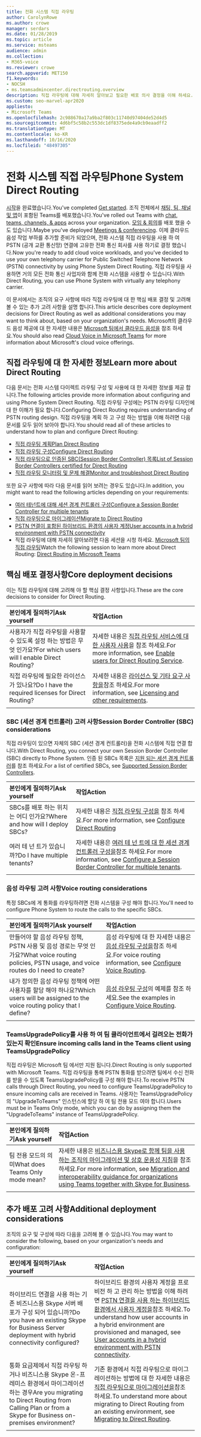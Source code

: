 ```yaml
---
title: 전화 시스템 직접 라우팅
author: CarolynRowe
ms.author: crowe
manager: serdars
ms.date: 01/28/2019
ms.topic: article
ms.service: msteams
audience: admin
ms.collection:
- M365-voice
ms.reviewer: crowe
search.appverid: MET150
f1.keywords:
- NOCSH
- ms.teamsadmincenter.directrouting.overview
description: 직접 라우팅에 대해 자세히 알아보고 필요한 배포 의사 결정을 이해 하세요.
ms.custom: seo-marvel-apr2020
appliesto:
- Microsoft Teams
ms.openlocfilehash: 2c988670a17a9ba2f803c11740d97404de52d4d5
ms.sourcegitcommit: 4d6bf5c58b2c553dc1df8375ede4a9cb9eaadff2
ms.translationtype: MT
ms.contentlocale: ko-KR
ms.lasthandoff: 10/16/2020
ms.locfileid: "48497305"
---
```

# <a name="phone-system-direct-routing"></a><span data-ttu-id="930f7-103">전화 시스템 직접 라우팅</span><span class="sxs-lookup"><span data-stu-id="930f7-103">Phone System Direct Routing</span></span>

<span data-ttu-id="930f7-104">[시작](get-started-with-teams-quick-start.md)을 완료했습니다.</span><span class="sxs-lookup"><span data-stu-id="930f7-104">You've completed [Get started](get-started-with-teams-quick-start.md).</span></span> <span data-ttu-id="930f7-105">조직 전체에서 [채팅, 팀, 채널 및 앱](deploy-chat-teams-channels-microsoft-teams-landing-page.md)이 포함된 Teams를 배포했습니다.</span><span class="sxs-lookup"><span data-stu-id="930f7-105">You've rolled out Teams with [chat, teams, channels, & apps](deploy-chat-teams-channels-microsoft-teams-landing-page.md) across your organization.</span></span> <span data-ttu-id="930f7-106">[모임 & 회의](deploy-meetings-microsoft-teams-landing-page.md)를 배포 했을 수도 있습니다.</span><span class="sxs-lookup"><span data-stu-id="930f7-106">Maybe you've deployed [Meetings & conferencing](deploy-meetings-microsoft-teams-landing-page.md).</span></span> <span data-ttu-id="930f7-107">이제 클라우드 음성 작업 부하를 추가할 준비가 되었으며, 전화 시스템 직접 라우팅을 사용 하 여 PSTN (공개 교환 통신망) 연결에 고유한 전화 통신 회사를 사용 하기로 결정 했습니다.</span><span class="sxs-lookup"><span data-stu-id="930f7-107">Now you're ready to add cloud voice workloads, and you've decided to use your own telephony carrier for Public Switched Telephone Network (PSTN) connectivity by using Phone System Direct Routing.</span></span> <span data-ttu-id="930f7-108">직접 라우팅을 사용하면 거의 모든 전화 통신 사업자와 함께 전화 시스템을 사용할 수 있습니다.</span><span class="sxs-lookup"><span data-stu-id="930f7-108">With Direct Routing, you can use Phone System with virtually any telephony carrier.</span></span>

<span data-ttu-id="930f7-109">이 문서에서는 조직의 요구 사항에 따라 직접 라우팅에 대 한 핵심 배포 결정 및 고려해 볼 수 있는 추가 고려 사항을 설명 합니다.</span><span class="sxs-lookup"><span data-stu-id="930f7-109">This article describes core deployment decisions for Direct Routing as well as additional considerations you may want to think about, based on your organization's needs.</span></span> <span data-ttu-id="930f7-110">Microsoft의 클라우드 음성 제공에 대 한 자세한 내용은 [Microsoft 팀에서 클라우드 음성을](cloud-voice-landing-page.md) 참조 하세요.</span><span class="sxs-lookup"><span data-stu-id="930f7-110">You should also read [Cloud Voice in Microsoft Teams](cloud-voice-landing-page.md) for more information about Microsoft's cloud voice offerings.</span></span>

## <a name="learn-more-about-direct-routing"></a><span data-ttu-id="930f7-111">직접 라우팅에 대 한 자세한 정보</span><span class="sxs-lookup"><span data-stu-id="930f7-111">Learn more about Direct Routing</span></span>

<span data-ttu-id="930f7-112">다음 문서는 전화 시스템 다이렉트 라우팅 구성 및 사용에 대 한 자세한 정보를 제공 합니다.</span><span class="sxs-lookup"><span data-stu-id="930f7-112">The following articles provide more information about configuring and using Phone System Direct Routing.</span></span> <span data-ttu-id="930f7-113">직접 라우팅 구성에는 PSTN 라우팅 디자인에 대 한 이해가 필요 합니다.</span><span class="sxs-lookup"><span data-stu-id="930f7-113">Configuring Direct Routing requires understanding of PSTN routing design.</span></span> <span data-ttu-id="930f7-114">직접 라우팅을 계획 하 고 구성 하는 방법을 이해 하려면 다음 문서를 모두 읽어 보아야 합니다.</span><span class="sxs-lookup"><span data-stu-id="930f7-114">You should read all of these articles to understand how to plan and configure Direct Routing:</span></span>

- [<span data-ttu-id="930f7-115">직접 라우팅 계획</span><span class="sxs-lookup"><span data-stu-id="930f7-115">Plan Direct Routing</span></span>](direct-routing-plan.md) 
- [<span data-ttu-id="930f7-116">직접 라우팅 구성</span><span class="sxs-lookup"><span data-stu-id="930f7-116">Configure Direct Routing</span></span>](direct-routing-configure.md)
- [<span data-ttu-id="930f7-117">직접 라우팅으로 인증된 SBC(Session Border Controller) 목록</span><span class="sxs-lookup"><span data-stu-id="930f7-117">List of Session Border Controllers certified for Direct Routing</span></span>](direct-routing-border-controllers.md)
- [<span data-ttu-id="930f7-118">직접 라우팅 모니터링 및 문제 해결</span><span class="sxs-lookup"><span data-stu-id="930f7-118">Monitor and troubleshoot Direct Routing</span></span>](direct-routing-monitor-and-troubleshoot.md)

<span data-ttu-id="930f7-119">또한 요구 사항에 따라 다음 문서를 읽어 보려는 경우도 있습니다.</span><span class="sxs-lookup"><span data-stu-id="930f7-119">In addition, you might want to read the following articles depending on your requirements:</span></span>

-  [<span data-ttu-id="930f7-120">여러 테넌트에 대해 세션 경계 컨트롤러 구성</span><span class="sxs-lookup"><span data-stu-id="930f7-120">Configure a Session Border Controller for multiple tenants</span></span>](direct-routing-sbc-multiple-tenants.md)
-  [<span data-ttu-id="930f7-121">직접 라우팅으로 마이그레이션</span><span class="sxs-lookup"><span data-stu-id="930f7-121">Migrate to Direct Routing</span></span>](direct-routing-migrating.md)
-  [<span data-ttu-id="930f7-122">PSTN 연결이 포함된 하이브리드 환경의 사용자 계정</span><span class="sxs-lookup"><span data-stu-id="930f7-122">User accounts in a hybrid environment with PSTN connectivity</span></span>](direct-routing-user-accounts-in-a-hybrid-environment.md)
- <span data-ttu-id="930f7-123">직접 라우팅에 대해 자세히 알아보려면 다음 세션을 시청 하세요. [Microsoft 팀의 직접 라우팅](https://aka.ms/teams-direct-routing)</span><span class="sxs-lookup"><span data-stu-id="930f7-123">Watch the following session to learn more about Direct Routing: [Direct Routing in Microsoft Teams](https://aka.ms/teams-direct-routing)</span></span>

## <a name="core-deployment-decisions"></a><span data-ttu-id="930f7-124">핵심 배포 결정사항</span><span class="sxs-lookup"><span data-stu-id="930f7-124">Core deployment decisions</span></span>

<span data-ttu-id="930f7-125">이는 직접 라우팅에 대해 고려해 야 할 핵심 결정 사항입니다.</span><span class="sxs-lookup"><span data-stu-id="930f7-125">These are the core decisions to consider for Direct Routing.</span></span> 

|<span data-ttu-id="930f7-126">본인에게 질의하기</span><span class="sxs-lookup"><span data-stu-id="930f7-126">Ask yourself</span></span>|<span data-ttu-id="930f7-127">작업</span><span class="sxs-lookup"><span data-stu-id="930f7-127">Action</span></span> |
| :------------|:-------|
|<span data-ttu-id="930f7-128">사용자가 직접 라우팅을 사용할 수 있도록 설정 하는 방법은 무엇 인가요?</span><span class="sxs-lookup"><span data-stu-id="930f7-128">For which users will I enable Direct Routing?</span></span> | <span data-ttu-id="930f7-129">자세한 내용은 [직접 라우팅 서비스에 대 한 사용자 사용](direct-routing-configure.md)을 참조 하세요.</span><span class="sxs-lookup"><span data-stu-id="930f7-129">For more information, see [Enable users for Direct Routing Service](direct-routing-configure.md).</span></span> |
<span data-ttu-id="930f7-130">직접 라우팅에 필요한 라이선스가 있나요?</span><span class="sxs-lookup"><span data-stu-id="930f7-130">Do I have the required licenses for Direct Routing?</span></span> | <span data-ttu-id="930f7-131">자세한 내용은 [라이선스 및 기타 요구 사항을](direct-routing-plan.md#licensing-and-other-requirements)참조 하세요.</span><span class="sxs-lookup"><span data-stu-id="930f7-131">For more information, see [Licensing and other requirements](direct-routing-plan.md#licensing-and-other-requirements).</span></span>
|||

### <a name="session-border-controller-sbc-considerations"></a><span data-ttu-id="930f7-132">SBC (세션 경계 컨트롤러) 고려 사항</span><span class="sxs-lookup"><span data-stu-id="930f7-132">Session Border Controller (SBC) considerations</span></span>

<span data-ttu-id="930f7-133">직접 라우팅이 있으면 자체의 SBC (세션 경계 컨트롤러)을 전화 시스템에 직접 연결 합니다.</span><span class="sxs-lookup"><span data-stu-id="930f7-133">With Direct Routing, you connect your own Session Border Controller (SBC) directly to Phone System.</span></span>  <span data-ttu-id="930f7-134">인증 된 SBCs 목록은 [지원 되는 세션 경계 컨트롤러](direct-routing-border-controllers.md)를 참조 하세요.</span><span class="sxs-lookup"><span data-stu-id="930f7-134">For a list of certified SBCs, see [Supported Session Border Controllers](direct-routing-border-controllers.md).</span></span>

|<span data-ttu-id="930f7-135">본인에게 질의하기</span><span class="sxs-lookup"><span data-stu-id="930f7-135">Ask yourself</span></span>|<span data-ttu-id="930f7-136">작업</span><span class="sxs-lookup"><span data-stu-id="930f7-136">Action</span></span> |
|:------------|:-------|
| <span data-ttu-id="930f7-137">SBCs를 배포 하는 위치는 어디 인가요?</span><span class="sxs-lookup"><span data-stu-id="930f7-137">Where and how will I deploy SBCs?</span></span> | <span data-ttu-id="930f7-138">자세한 내용은 [직접 라우팅 구성을](direct-routing-configure.md) 참조 하세요.</span><span class="sxs-lookup"><span data-stu-id="930f7-138">For more information, see [Configure Direct Routing](direct-routing-configure.md)</span></span> | 
<span data-ttu-id="930f7-139">여러 테 넌 트가 있습니까?</span><span class="sxs-lookup"><span data-stu-id="930f7-139">Do I have multiple tenants?</span></span> | <span data-ttu-id="930f7-140">자세한 내용은 [여러 테 넌 트에 대 한 세션 경계 컨트롤러 구성을](direct-routing-sbc-multiple-tenants.md)참조 하세요.</span><span class="sxs-lookup"><span data-stu-id="930f7-140">For more information, see [Configure a Session Border Controller for multiple tenants](direct-routing-sbc-multiple-tenants.md).</span></span>|
|||

### <a name="voice-routing-considerations"></a><span data-ttu-id="930f7-141">음성 라우팅 고려 사항</span><span class="sxs-lookup"><span data-stu-id="930f7-141">Voice routing considerations</span></span>

<span data-ttu-id="930f7-142">특정 SBCs에 게 통화를 라우팅하려면 전화 시스템을 구성 해야 합니다.</span><span class="sxs-lookup"><span data-stu-id="930f7-142">You'll need to configure Phone System to route the calls to the specific SBCs.</span></span>

|<span data-ttu-id="930f7-143">본인에게 질의하기</span><span class="sxs-lookup"><span data-stu-id="930f7-143">Ask yourself</span></span>|<span data-ttu-id="930f7-144">작업</span><span class="sxs-lookup"><span data-stu-id="930f7-144">Action</span></span> |
|:------------|:-------|
| <span data-ttu-id="930f7-145">만들어야 할 음성 라우팅 정책, PSTN 사용 및 음성 경로는 무엇 인가요?</span><span class="sxs-lookup"><span data-stu-id="930f7-145">What voice routing policies, PSTN usage, and voice routes do I need to create?</span></span> | <span data-ttu-id="930f7-146">음성 라우팅에 대 한 자세한 내용은 [음성 라우팅 구성을](direct-routing-configure.md)참조 하세요.</span><span class="sxs-lookup"><span data-stu-id="930f7-146">For voice routing  information, see [Configure Voice Routing](direct-routing-configure.md).</span></span>
| <span data-ttu-id="930f7-147">내가 정의한 음성 라우팅 정책에 어떤 사용자를 할당 해야 하나요?</span><span class="sxs-lookup"><span data-stu-id="930f7-147">Which users will be assigned to the voice routing policy that I define?</span></span> | <span data-ttu-id="930f7-148">[음성 라우팅 구성](direct-routing-configure.md)의 예제를 참조 하세요.</span><span class="sxs-lookup"><span data-stu-id="930f7-148">See the examples in [Configure Voice Routing](direct-routing-configure.md).</span></span> |
|||

### <a name="ensure-incoming-calls-land-in-the-teams-client-using-teamsupgradepolicy"></a><span data-ttu-id="930f7-149">TeamsUpgradePolicy를 사용 하 여 팀 클라이언트에서 걸려오는 전화가 있는지 확인</span><span class="sxs-lookup"><span data-stu-id="930f7-149">Ensure incoming calls land in the Teams client using TeamsUpgradePolicy</span></span>

<span data-ttu-id="930f7-150">직접 라우팅은 Microsoft 팀 에서만 지원 됩니다.</span><span class="sxs-lookup"><span data-stu-id="930f7-150">Direct Routing is only supported with Microsoft Teams.</span></span> <span data-ttu-id="930f7-151">직접 라우팅을 통해 PSTN 통화를 받으려면 팀에서 수신 전화를 받을 수 있도록 TeamsUpgradePolicy를 구성 해야 합니다.</span><span class="sxs-lookup"><span data-stu-id="930f7-151">To receive PSTN calls through Direct Routing, you need to configure TeamsUpgradePolicy to ensure incoming calls are received in Teams.</span></span> <span data-ttu-id="930f7-152">사용자는 TeamsUpgradePolicy의 "UpgradeToTeams" 인스턴스에 할당 하 여 팀 전용 모드 여야 합니다.</span><span class="sxs-lookup"><span data-stu-id="930f7-152">Users must be in Teams Only mode, which you can do by assigning them the "UpgradeToTeams" instance of TeamsUpgradePolicy.</span></span> 

|<span data-ttu-id="930f7-153">본인에게 질의하기</span><span class="sxs-lookup"><span data-stu-id="930f7-153">Ask yourself</span></span>|<span data-ttu-id="930f7-154">작업</span><span class="sxs-lookup"><span data-stu-id="930f7-154">Action</span></span> |
|:------------|:-------|
|<span data-ttu-id="930f7-155">팀 전용 모드의 의미</span><span class="sxs-lookup"><span data-stu-id="930f7-155">What does Teams Only mode mean?</span></span> | <span data-ttu-id="930f7-156">자세한 내용은 [비즈니스용 Skype로 함께 팀을 사용 하는 조직의 마이그레이션 및 상호 운용성 지침](https://docs.microsoft.com/microsoftteams/migration-interop-guidance-for-teams-with-skype)을 참조 하세요.</span><span class="sxs-lookup"><span data-stu-id="930f7-156">For more information, see [Migration and interoperability guidance for organizations using Teams together with Skype for Business](https://docs.microsoft.com/microsoftteams/migration-interop-guidance-for-teams-with-skype).</span></span>|
|||

## <a name="additional-deployment-considerations"></a><span data-ttu-id="930f7-157">추가 배포 고려 사항</span><span class="sxs-lookup"><span data-stu-id="930f7-157">Additional deployment considerations</span></span>

<span data-ttu-id="930f7-158">조직의 요구 및 구성에 따라 다음을 고려해 볼 수 있습니다.</span><span class="sxs-lookup"><span data-stu-id="930f7-158">You may want to consider the following, based on your organization's needs and configuration:</span></span>

| <span data-ttu-id="930f7-159">본인에게 질의하기</span><span class="sxs-lookup"><span data-stu-id="930f7-159">Ask yourself</span></span>| <span data-ttu-id="930f7-160">작업</span><span class="sxs-lookup"><span data-stu-id="930f7-160">Action</span></span> |
| :------------|:-------|
| <span data-ttu-id="930f7-161">하이브리드 연결을 사용 하는 기존 비즈니스용 Skype 서버 배포가 구성 되어 있습니까?</span><span class="sxs-lookup"><span data-stu-id="930f7-161">Do you have an existing Skype for Business Server deployment with hybrid connectivity configured?</span></span> |  <span data-ttu-id="930f7-162">하이브리드 환경의 사용자 계정을 프로 비전 하 고 관리 하는 방법을 이해 하려면 [PSTN 연결을 사용 하는 하이브리드 환경에서 사용자 계정을](direct-routing-user-accounts-in-a-hybrid-environment.md)참조 하세요.</span><span class="sxs-lookup"><span data-stu-id="930f7-162">To understand how user accounts in a hybrid environment are provisioned and managed, see [User accounts in a hybrid environment with PSTN connectivity](direct-routing-user-accounts-in-a-hybrid-environment.md).</span></span>| 
| <span data-ttu-id="930f7-163">통화 요금제에서 직접 라우팅 하거나 비즈니스용 Skype 온-프레미스 환경에서 마이그레이션하는 경우</span><span class="sxs-lookup"><span data-stu-id="930f7-163">Are you migrating to Direct Routing from Calling Plan or from a Skype for Business on-premises environment?</span></span> | <span data-ttu-id="930f7-164">기존 환경에서 직접 라우팅으로 마이그레이션하는 방법에 대 한 자세한 내용은 [직접 라우팅으로 마이그레이션을](direct-routing-migrating.md)참조 하세요.</span><span class="sxs-lookup"><span data-stu-id="930f7-164">To understand more about migrating to Direct Routing from an existing environment, see [Migrating to Direct Routing](direct-routing-migrating.md).</span></span> |
|||
